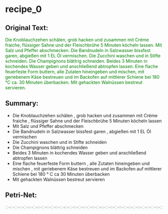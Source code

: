 # recipe_0 

## Original Text:

<span style="color:green">Die Knoblauchzehen schälen, grob hacken und zusammen mit Créme fraiche, flüssiger Sahne und der Fleischbrühe 5 Minuten köcheln lassen.</span> 
<span style="color:green">Mit Salz und Pfeffer abschmecken.</span> 
<span style="color:green">Die Bandnudeln in Salzwasser bissfest garen, abgießen mit 1 EL Öl vermischen.</span> 
<span style="color:green">Die Zucchini waschen und in Stifte schneiden.</span> 
<span style="color:green">Die Champignons blättrig schneiden.</span> 
<span style="color:green">Beides 3 Minuten in kochendes Wasser geben und anschließend abtropfen lassen.</span> 
<span style="color:green">Eine flache feuerfeste Form buttern, alle Zutaten hineingeben und mischen, mit geriebenem Käse bestreuen und im Backofen auf mittlerer Schiene bei 180 °C ca. 30 Minuten überbacken.</span> 
<span style="color:green">Mit gehackten Walnüssen bestreut servieren.</span> 

## Summary: 

- Die Knoblauchzehen schälen , grob hacken und zusammen mit Créme fraiche , flüssiger Sahne und der Fleischbrühe 5 Minuten köcheln lassen
- Mit Salz und Pfeffer abschmecken
- Die Bandnudeln in Salzwasser bissfest garen , abgießen mit 1 EL Öl vermischen
- Die Zucchini waschen und in Stifte schneiden
- Die Champignons blättrig schneiden
- Beides 3 Minuten in kochendes Wasser geben und anschließend abtropfen lassen
- Eine flache feuerfeste Form buttern , alle Zutaten hineingeben und mischen , mit geriebenem Käse bestreuen und im Backofen auf mittlerer Schiene bei 180 ° C ca 30 Minuten überbacken
- Mit gehackten Walnüssen bestreut servieren


## Petri-Net: 

<img title="a title" alt="Alt text" src="../petri_nets/recipe_0_pn.png">